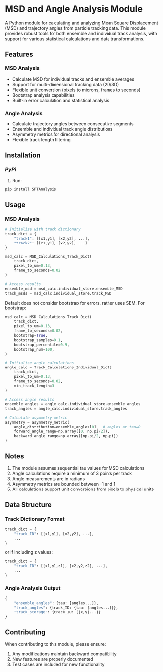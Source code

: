 # MSD and Angle Analysis Module

A Python module for calculating and analyzing Mean Square Displacement (MSD) and trajectory angles from particle tracking data. This module provides robust tools for both ensemble and individual track analysis, with support for various statistical calculations and data transformations.

## Features

### MSD Analysis
- Calculate MSD for individual tracks and ensemble averages
- Support for multi-dimensional tracking data (2D/3D)
- Flexible unit conversion (pixels to microns, frames to seconds)
- Bootstrap analysis capabilities
- Built-in error calculation and statistical analysis


### Angle Analysis
- Calculate trajectory angles between consecutive segments
- Ensemble and individual track angle distributions
- Asymmetry metrics for directional analysis
- Flexible track length filtering

## Installation

### ***PyPi***

1. Run:
```bash
pip install SPTAnalysis
```

## Usage

### MSD Analysis

```python
# Initialize with track dictionary
track_dict = {
    "track1": [[x1,y1], [x2,y2], ...],
    "track2": [[x1,y1], [x2,y2], ...]
}

msd_calc = MSD_Calculations_Track_Dict(
    track_dict,
    pixel_to_um=0.13,
    frame_to_seconds=0.02
)

# Access results
ensemble_msd = msd_calc.individual_store.ensemble_MSD
track_msds = msd_calc.individual_store.track_MSD
```
Default does not consider bootstrap for errors, rather uses SEM. For bootstrap:
```python
msd_calc = MSD_Calculations_Track_Dict(
    track_dict,
    pixel_to_um=0.13,
    frame_to_seconds=0.02,
    bootstrap=True,
    bootstrap_samples=0.1,
    bootstrap_percentile=0.9,
    bootstrap_num=100,
)
```
```python
# Initialize angle calculations
angle_calc = Track_Calculations_Individual_Dict(
    track_dict,
    pixel_to_um=0.13,
    frame_to_seconds=0.02,
    min_track_length=3
)

# Access angle results
ensemble_angles = angle_calc.individual_store.ensemble_angles
track_angles = angle_calc.individual_store.track_angles

# Calculate asymmetry metric
asymmetry = asymmetry_metric(
    angle_distribution=ensemble_angles[0],  # angles at tau=0
    forward_angle_range=np.array([0, np.pi/2]),
    backward_angle_range=np.array([np.pi/2, np.pi])
)
```
## Notes

1. The module assumes sequential tau values for MSD calculations
2. Angle calculations require a minimum of 3 points per track
3. Angle measurements are in radians
4. Asymmetry metrics are bounded between -1 and 1
5. All calculations support unit conversions from pixels to physical units

## Data Structure

### Track Dictionary Format
```python
track_dict = {
    "track_ID": [[x1,y1], [x2,y2], ...],
    ...
}
```
or if including z values:
```python
track_dict = {
    "track_ID": [[x1,y1,z1], [x2,y2,z2], ...],
    ...
}
```


### Angle Analysis Output
```python
{
    "ensemble_angles": {tau: [angles...]},
    "track_angles": {track_ID: {tau: [angles...]}},
    "track_storage": {track_ID: [[x,y]...]}
}
```

## Contributing

When contributing to this module, please ensure:
1. Any modifications maintain backward compatibility
2. New features are properly documented
3. Test cases are included for new functionality

